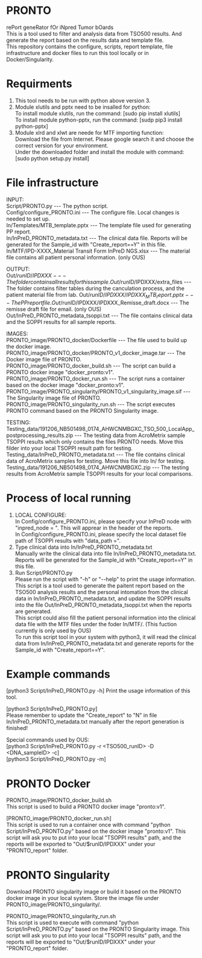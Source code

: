 # PRONTO
rePort geneRator fOr iNpred Tumor bOards    
This is a tool used to filter and analysis data from TSO500 results. And generate the report based on the results data and template file.        
This repository contains the configure, scripts, report template, file infrastructure and docker files to run this tool locally or in Docker/Singularity.

# Requirments
1. This tool needs to be run with python above version 3.
2. Module xlutils and pptx need to be insalled for python:                                                                                                       
To install module xlutils, run the command: [sudo pip install xlutils]                                                                      
To install module python-pptx, run the command: [sudp pip3 install python-pptx]                         
3. Module xlrd and xlwt are neede for MTF importing function:                          
Download the file from Internet. Please google search it and choose the correct version for your environment.                   
Under the downloaded folder and install the module with command: [sudo python setup.py install]

# File infrastructure
INPUT:                                      
Script/PRONTO.py                                    ---  The python script.                                                  
Config/configure_PRONTO.ini                         ---  The configure file. Local changes is needed to set up.                                        
In/Templates/MTB_template.pptx                      ---  The template file used for generating PP report.                                                      
In/InPreD_PRONTO_metadata.txt                       ---  The clinical data file. Reports will be generated for the Sample_id with "Create_report==Y" in this file. 
In/MTF/IPD-XXXX_Material Transit Form InPreD NGS.xlsx	---  The material file contains all patient personal information. (only OUS)                              

OUTPUT:                  
Out/$runID/IPDXXX					                          --- The folder contains all results for this sample.                       
Out/$runID/IPDXXX/extra_files				                --- The folder contains filter tables during the canculation process, and the patient material file from lab.
Out/$runID/IPDXXX/IPDXXX_MTB_report.pptx		        --- The PP report file.                       
Out/$runID/IPDXXX/IPDXXX_Remisse_draft.docx		      --- The remisse draft file for email. (only OUS)                         
Out/InPreD_PRONTO_metadata_tsoppi.txt			          --- The file contains clinical data and the SOPPI results for all sample reports.              

IMAGES:                  
PRONTO_image/PRONTO_docker/Dockerfile                           --- The file used to build up the docker image.                
PRONTO_image/PRONTO_docker/PRONTO_v1_docker_image.tar           --- The Docker image file of PRONTO.                      
PRONTO_image/PRONTO_docker_build.sh                             --- The script can build a PRONTO docker image "docker_pronto:v1".              
PRONTO_image/PRONTO_docker_run.sh                               --- The script runs a container based on the docker image "docker_pronto:v1".             
PRONTO_image/PRONTO_singularity/PRONTO_v1_singularity_image.sif --- The Singularity image file of PRONTO.                         
PRONTO_image/PRONTO_singularity_run.sh                          --- The script executes PRONTO command based on the PRONTO Singularity image.  

TESTING:                                                            
Testing_data/191206_NB501498_0174_AHWCNMBGXC_TSO_500_LocalApp_postprocessing_results.zip --- The testing data from AcroMetrix sample TSOPPI results which only contains the files PRONTO needs. Move this filder into your local TSOPPI result path for testing.                                                      
Testing_data/InPreD_PRONTO_metadata.txt                                                  --- The file contains clinical data of AcroMetrix samples for testing. Move this file into In/ for testing.                                                      
Testing_data/191206_NB501498_0174_AHWCNMBGXC.zip                                         --- The testing results from AcroMetrix sample TSOPPI results for your local comparisons.                                                                   

# Process of local running
1. LOCAL CONFIGURE:                       
In Config/configure_PRONTO.ini, please specify your InPreD node with "inpred_node = ". This will apprear in the header of the reports.               
In Config/configure_PRONTO.ini, please specify the local dataset file path of TSOPPI results with "data_path =".                         
2. Type clinical data into In/InPreD_PRONTO_metadata.txt                       
Manually write the clinical data into file In/InPreD_PRONTO_metadata.txt. Reports will be generated for the Sample_id with "Create_report==Y" in this file.     
3. Run Script/PRONTO.py                                                          
Please run the script with "-h" or "--help" to print the usage information.                                                                                                       
This script is a tool used to generate the paitent report based on the TSO500 analysis results and the personal intomation from the clinical data in In/InPreD_PRONTO_metadata.txt, and update the SOPPI results into the file Out/InPreD_PRONTO_metadata_tsoppi.txt when the reports are generated.          
This script could also fill the patient personal information into the clinical data file with the MTF files under the foder In/MTF/. (This fuction currently is only used by OUS)                                                                
To run this script tool in your system with python3, it will read the clinical data from In/InPreD_PRONTO_metadata.txt and generate reports for the Sample_id with "Create_report==Y".                             

# Example commands
[python3 Script/InPreD_PRONTO.py -h]
Print the usage information of this tool.             

[python3 Script/InPreD_PRONTO.py]                                           
Please remember to update the "Create_report" to "N" in file In/InPreD_PRONTO_metadata.txt manually after the report generation is finished!             

Special commands used by OUS:                                                
[python3 Script/InPreD_PRONTO.py -r <TSO500_runID> -D <DNA_sampleID> -c]                                                 
[python3 Script/InPreD_PRONTO.py -m]

# PRONTO Docker
PRONTO_image/PRONTO_docker_build.sh                                                 
This script is used to build a PRONTO docker image "pronto:v1".                                    

[PRONTO_image/PRONTO_docker_run.sh]                                                     
This script is used to run a container once with command "python Script/InPreD_PRONTO.py" based on the docker image "pronto:v1". This script will ask you to put into your local "TSOPPI results" path, and the reports will be exported to "Out/$runID/IPDXXX" under your "PRONTO_report" folder.              

# PRONTO Singularity
Download PRONTO singularity image or build it based on the PRONTO docker image in your local system. Store the image file under PRONTO_image/PRONTO_singularity/.

PRONTO_image/PRONTO_singularity_run.sh                                       
This script is used to execute with command "python Script/InPreD_PRONTO.py" based on the PRONTO Singularity image. This script will ask you to put into your local "TSOPPI results" path, and the reports will be exported to "Out/$runID/IPDXXX" under your "PRONTO_report" folder.
